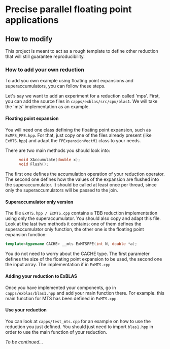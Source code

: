 # Precise parallel floating point applications

## How to modify

This project is meant to act as a rough template to define other reduction
that will still guarantee reproducibility. 

### How to add your own reduction

To add you own example using floating point expansions and superaccumulators,
you can follow these steps. 

Let's say we want to add an experiment for a reduction called 'mps'. First, you
can add the source files in `capps/exblas/src/cpu/blas1`. We will take the 
'mts' implementation as an example. 

#### Floating point expansion
You will need one class defining the floating point expansion, such as 
`ExMPS_FPE.hpp`. For that, just copy one of the files already present 
(like `ExMTS.hpp`) and adapt the `FPExpansionVectM1` class to your needs.

There are two main methods you should look into:
```c++
      void XAccumulate(double x);
      void Flush();
```
The first one defines the accumulation operation of your reduction operator. 
The second one defines how the values of the expansion are flushed into the
superaccumulator. It should be called at least once per thread, since only the
superaccumulators will be passed to the join.

#### Superaccumulator only version

The file `ExMTS.hpp / ExMTS.cpp` contains a TBB reduction implementation using
only the superaccumulator.
You should also copy and adapt this file. Look at the last two methods it 
contains: one of them defines the superaccumulator only function, the
other one is the floating point expansion function:
```C++
template<typename CACHE> __mts ExMTSFPE(int N, double *a);
```
You do not need to worry about the CACHE type. The first parameter defines the
size of the floating point expansion to be used, the second one the input
array. The implementation if in `ExMTS.cpp`


#### Adding your reduction to ExBLAS

Once you have implemented your components, go in `capps/exblas/blas1.hpp` and
add your main function there. For example. this main function for MTS has been
defined in `ExMTS.cpp`.

#### Use your reduction

You can look at `capps/test_mts.cpp` for an example on how to use the reduction
you just defined. You should just need to import `blas1.hpp` in order to 
use the main function of your reduction.


*To be continued...*